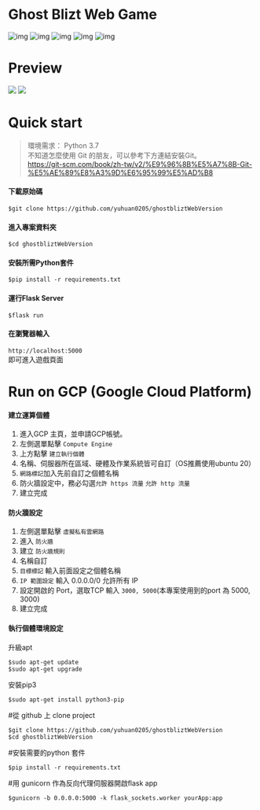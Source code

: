 # Ghost Blizt Web Game

![img](https://img.shields.io/badge/Python-3.7-blue)
![img](https://img.shields.io/badge/Flask-2.1.1-blue)
![img](https://img.shields.io/badge/React-17.0.2-green)
![img](https://img.shields.io/badge/WebSocket-yellow)
![img](https://img.shields.io/badge/FullStack-yellow)

# Preview
![](https://github.com/yuhuan0205/ghostbliztWebVersion/blob/master/imgForMD/gamePlay1.png)
![](https://github.com/yuhuan0205/ghostbliztWebVersion/blob/master/imgForMD/gamePlay2.png)
# Quick start
>環境需求：
>Python 3.7   
>不知道怎麼使用 Git 的朋友，可以參考下方連結安裝Git。  
>https://git-scm.com/book/zh-tw/v2/%E9%96%8B%E5%A7%8B-Git-%E5%AE%89%E8%A3%9D%E6%95%99%E5%AD%B8  

#### 下載原始碼
``$git clone https://github.com/yuhuan0205/ghostbliztWebVersion ``  
#### 進入專案資料夾
``$cd ghostbliztWebVersion``   
#### 安裝所需Python套件
``$pip install -r requirements.txt``
#### 運行Flask Server
``$flask run``
#### 在瀏覽器輸入
``http://localhost:5000``  
即可進入遊戲頁面

# Run on GCP (Google Cloud Platform)
#### 建立運算個體
1. 進入GCP 主頁，並申請GCP帳號。
2. 左側選單點擊 ``Compute Engine`` 
3. 上方點擊 ``建立執行個體``
4. 名稱、伺服器所在區域、硬體及作業系統皆可自訂（OS推薦使用ubuntu 20）
5. ``網路標記``加入先前自訂之個體名稱
6. 防火牆設定中，務必勾選``允許 https 流量`` ``允許 http 流量``
7. 建立完成
#### 防火牆設定
1. 左側選單點擊 ``虛擬私有雲網路``
2. 進入 ``防火牆``
3. 建立 ``防火牆規則``
4. 名稱自訂
5. ``目標標記`` 輸入前面設定之個體名稱
6. ``IP 範圍設定`` 輸入 0.0.0.0/0 允許所有 IP
7. 設定開啟的 Port，選取TCP 輸入 ``3000, 5000``(本專案使用到的port 為 5000, 3000)
8. 建立完成
#### 執行個體環境設定
升級apt
```
$sudo apt-get update
$sudo apt-get upgrade
```
安裝pip3
```
$sudo apt-get install python3-pip
```
#從 github 上 clone project
```
$git clone https://github.com/yuhuan0205/ghostbliztWebVersion
$cd ghostbliztWebVersion
```
#安裝需要的python 套件
```
$pip install -r requirements.txt
```
#用 gunicorn 作為反向代理伺服器開啟flask app
```
$gunicorn -b 0.0.0.0:5000 -k flask_sockets.worker yourApp:app
```
